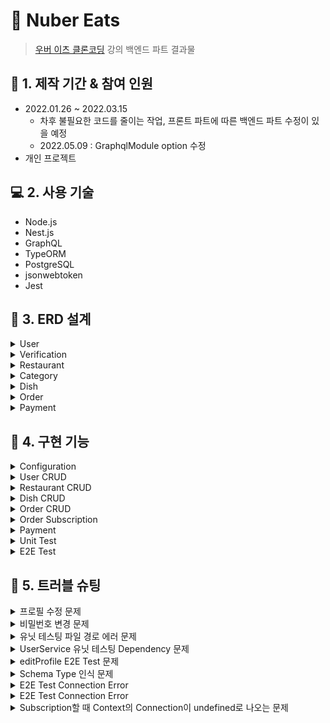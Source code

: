 # :pushpin: Nuber Eats

> [우버 이츠 클론코딩](https://nomadcoders.co/nuber-eats) 강의 백엔드 파트 결과물

## :calendar: 1. 제작 기간 & 참여 인원

- 2022.01.26 ~ 2022.03.15
  - 차후 불필요한 코드를 줄이는 작업, 프론트 파트에 따른 백엔드 파트 수정이 있을 예정
  - 2022.05.09 : GraphqlModule option 수정
- 개인 프로젝트

## :computer: 2. 사용 기술

- Node.js
- Nest.js
- GraphQL
- TypeORM
- PostgreSQL
- jsonwebtoken
- Jest

## :hammer: 3. ERD 설계

<details>
<summary>User</summary>
<div markdown="1">

- id
- createdAt
- updatedAt
- email
- password (hashed)
- role (client|owner|delivery)
- verified
- restaurants
- orders
- rides
- payments

</div>
</details>

<details>
<summary>Verification</summary>
<div markdown="1">

- id
- createdAt
- updatedAt
- code
- user

</div>
</details>

<details>
<summary>Restaurant</summary>
<div markdown="1">

- id
- createdAt
- updatedAt
- name
- address
- category
- coverImage
- owner
- menu
- orders
- isPromoted
- promotedUntil

</div>
</details>

<details>
<summary>Category</summary>
<div markdown="1">

- id
- createdAt
- updatedAt
- name
- coverImage
- slug
- restaurants

</div>
</details>

<details>
<summary>Dish</summary>
<div markdown="1">

- id
- createdAt
- updatedAt
- name
- price
- photo
- description
- options
- restaurant

</div>
</details>

<details>
<summary>Order</summary>
<div markdown="1">

- customer
- driver
- items
- total
- status

</div>
</details>

<details>
<summary>Payment</summary>
<div markdown="1">

- transactionId
- user
- restaurant

</div>
</details>

## :dart: 4. 구현 기능

<details>
<summary>Configuration</summary>
<div markdown="1">

- [NestJS ConfigModule](https://bit.ly/36iGBpI)
- [TypeORM ConfigModule](https://bit.ly/3JeR8kD)
- [GraphQL ConfigModule](https://bit.ly/3t9plw5)
- [Create jsonwebtoken middleware](https://bit.ly/3q6NBNw) (current not used)
- [Use jsonwebtoken middleware for '/graphql' routes, POST Method](https://bit.ly/3MRQGe2) (current not used)
- Config Role Based Authorization

  - [Create Role Decorator](https://bit.ly/3q4eNg1)
  - [Use Role Decorator in Resolver if need authorizaion](https://bit.ly/3CFuzTA)

</div>
</details>

<details>
<summary>User CRUD</summary>
<div markdown="1">

- [Create Account](https://bit.ly/3CWk0vL)
- [Log In](https://bit.ly/3JbumKn)
- [See Profile](https://bit.ly/3N0QF7Y)
- [Edit Profile](https://bit.ly/3wn7YdB)
- [Verify Email](https://bit.ly/3KKttsI)

</div>
</details>

<details>
<summary>Restaurant CRUD</summary>
<div markdown="1">

- [Create Restaurant](https://bit.ly/3t7xcdM)
- [Edit Restaurant](https://bit.ly/3tZVNjJ)
- [Delete Restaurant](https://bit.ly/3Ib2kNU)
- [See Categories](https://bit.ly/3tWzgof)
- [See Restaurants](https://bit.ly/3wnabFV)
- [See Restaurants by Category](https://bit.ly/3MSDrtS)
- [See Restaurant](https://bit.ly/36jP5Nj)
- [Search Restaurant](https://bit.ly/3JcyfPl)

</div>
</details>

<details>
<summary>Dish CRUD</summary>
<div markdown="1">

- [Create Dish](https://bit.ly/3JifBp5)
- [Edit Dish](https://bit.ly/3CQp30E)
- [Delete Dish](https://bit.ly/3icPC6o)

</div>
</details>

<details>
<summary>Order CRUD</summary>
<div markdown="1">

- [Create Order](https://bit.ly/3KLZGQ2)
- [Read Orders](https://bit.ly/3JcpPHr)
- [Read Order](https://bit.ly/3t7yYvs)
- [Edit Order](https://bit.ly/3ta6Pnm)
- [Take Order to Delivery](https://bit.ly/3wb4Cdl)

</div>
</details>

<details>
<summary>Order Subscription</summary>
<div markdown="1">

- [Pending Orders to Owner](https://bit.ly/3tapXBE)
- [Notification Cooked Status Order to Delivery](https://bit.ly/3tVVoPw)
- [Update Order Status](https://bit.ly/3JcUl4d)

</div>
</details>

<details>
<summary>Payment</summary>
<div markdown="1">

- [Create Payment (Promote Restaurant)](https://bit.ly/3IaJwOH)
- [Read Payment](https://bit.ly/3KHy5iZ)
- [Unpromoting Restaurants](https://bit.ly/3CIe4Go)

</div>
</details>

<details>
<summary>Unit Test</summary>
<div markdown="1">

![Unit Test Coverage](https://user-images.githubusercontent.com/68040092/158137463-cad1e00b-6ec3-4267-8623-1d3db93319cd.png)

- [User Service](https://bit.ly/3tZqIg6)
- [Mail Service](https://bit.ly/3q5WrLr)
- [JWT Service](https://bit.ly/3KM3oJs)
- [Restaurant Service](https://bit.ly/3ugAbjB)
- [Order Service](https://bit.ly/3I9SdJ1)
- [Payments Service](https://bit.ly/3tYmSDX)

</div>
</details>

<details>
<summary>E2E Test</summary>
<div markdown="1">

  <details>
  <summary>Current Test Coverage</summary>
  <div markdown="1">

![Screenshot from 2022-03-15 11-59-25](https://user-images.githubusercontent.com/68040092/158297526-b250d125-f2b7-44b5-ab47-b66fd624eb4c.png)
![Screenshot from 2022-03-15 11-59-50](https://user-images.githubusercontent.com/68040092/158297533-95cc0bba-f6df-4194-884b-1d0cffa8de0d.png)

  </div>
  </details>

- [User Resolver](https://bit.ly/35VZNtK)
- [Restaurant Resolver](https://bit.ly/3IbiAOI)
- [Order Resolver](https://bit.ly/3Ip1I7v)
- [Payment Resolver](https://bit.ly/3w2NiHv)

</div>
</details>

## :rotating_light: 5. 트러블 슈팅

<details>
<summary>프로필 수정 문제</summary>
<div markdown="1">

- 처음엔 userId, email, password를 입력받고 typeORM의 update 메소드를 이용해 유저 프로필을 수정하려고 했음
- 그러나, User entity의 비밀번호 해싱함수에 BeforeUpdate hook을 사용해도 비밀번호가 해싱되지 않는 문제가 발생
- update 메소드는 update query만 실행하기 떄문에, hook을 사용할 수 없는 문제가 있다는 걸 알았음
- 결과적으로, findOne 메소드로 userId를 통해 특정 user를 찾고, email과 password를 선택적으로 입력받았을 경우를 대비해 undefined가 아닌 경우에만 정보를 덮어씌우고 해당 유저를 save해주는 방식으로 변경하였음

:pushpin: [코드 첨부](https://github.com/Soujiro-a/nuber-eats-backend/blob/2f113d1c89355ea0a7cb12cf4f401b05835d6f51/src/users/users.service.ts#L80)

</div>
</details>

<details>
<summary>비밀번호 변경 문제</summary>
<div markdown="1">

- 이메일 인증을 구현을 위해 DB의 relation을 이용해 User Table을 불러오고, 이메일 인증이 됐을 때 verified 컬럼의 값을 true로 바꾸려고 하였음
- 해당 user의 모든 정보를 가져와 verified 컬럼만 바꿔주고 save를 하려니, 해시되어있는 비밀번호도 같이 save를 통해 update가 되어버리면서 해시되어있는 비밀번호를 다시 해시하는 문제가 발생
- 그래서, 아래 2가지 조치를 취하였음
  - relation을 이용해 User Table을 가져올 때 password를 선택하지 않도록 하였음
    - :pushpin: [코드 첨부](https://github.com/Soujiro-a/nuber-eats-backend/blob/2d323c1358f3f408afada866f1040f324dac358a/src/users/entities/user.entity.ts#L30)
    - 다만, 이후 findOne을 통해 특정 유저를 찾을 때는 필요한 컬럼을 선택해줄 필요가 생겼음
      - :pushpin: [코드 첨부](https://github.com/Soujiro-a/nuber-eats-backend/blob/2d323c1358f3f408afada866f1040f324dac358a/src/users/users.service.ts#L59)
  - 비밀번호 해시 함수를 비밀번호를 입력받았을 때만 수정하도록 하였음
    - :pushpin: [코드 첨부](https://github.com/Soujiro-a/nuber-eats-backend/blob/2d323c1358f3f408afada866f1040f324dac358a/src/users/entities/user.entity.ts#L46)

</div>
</details>

<details>
<summary>유닛 테스팅 파일 경로 에러 문제</summary>
<div markdown="1">

```
Cannot find module 'src/common/entities/core.entity' from 'users/entities/user.entity.ts'

    Require stack:
      users/entities/user.entity.ts
      users/users.service.ts
      users/users.service.spec.ts

       5 |   registerEnumType,
       6 | } from '@nestjs/graphql';
    >  7 | import { CoreEntity } from 'src/common/entities/core.entity';
         | ^
       8 | import { BeforeInsert, BeforeUpdate, Column, Entity } from 'typeorm';
       9 | import * as bcrypt from 'bcrypt';
      10 | import { InternalServerErrorException } from '@nestjs/common';

      at Resolver.resolveModule (../node_modules/jest-resolve/build/resolver.js:324:11)
      at Object.<anonymous> (users/entities/user.entity.ts:7:1)
```

- TypeScript를 쓰고 있어서, 쓰고싶은 함수를 자동으로 import해주면서 절대 경로로 표기를 하는데, Jest에서는 절대 경로로 표기하면 제대로 경로를 찾아가지 못함
- package.json에 작성되어있는 Jest 설정에서 파일을 찾는 방식을 바꿔줘야함

[코드 첨부](https://github.com/Soujiro-a/nuber-eats-backend/blob/7cd138f71e450c25a05c74b7f1a330c4d2e80e2c/package.json#L73)

</div>
</details>

<details>
<summary>UserService 유닛 테스팅 Dependency 문제</summary>
<div markdown="1">

```
    Nest can't resolve dependencies of the UserService (?, VerificationRepository, JwtService, MailService). Please make sure that the argument UserRepository at index [0] is available in the RootTestModule context.

    Potential solutions:
    - If UserRepository is a provider, is it part of the current RootTestModule?
    - If UserRepository is exported from a separate @Module, is that module imported within RootTestModule?
      @Module({
        imports: [ /* the Module containing UserRepository */ ]
      })
```

- 유닛 테스트 과정에서 Repository를 제공하지 않아서 생기는 문제
- 실제 Repository를 그대로 쓸 수는 없기 때문에(써서도 안됨), 가짜함수, 클래스, Repository(Mocking)를 만들어 제공

[코드 첨부](https://github.com/Soujiro-a/nuber-eats-backend/blob/7cd138f71e450c25a05c74b7f1a330c4d2e80e2c/src/users/users.service.spec.ts#L9)

</div>
</details>

<details>
<summary>editProfile E2E Test 문제</summary>
<div markdown="1">

> QueryFailedError: duplicate key value violates unique constraint "REL_8300048608d8721aea27747b07"

- 각 user당 하나의 verification만 만들 수 있도록 typeORM의 관계설정을 해놓은 상태 [코드 확인](https://github.com/Soujiro-a/nuber-eats-backend/blob/7ad8af837324fc7aa9e23add427ff6823443b046/src/users/entities/verification.entity.ts#L15)
- 해당 E2E 테스트에서 현재 verification가 존재하는 상태에서 editProfile mutation을 통해 동일 한 userId를 가진 verification column을 하나 더 만들려고하여 발생한 오류
- editProfile 함수내에 새 이메일을 변경하는 과정에서 기존 verification을 삭제하는 코드를 추가하여 해당 에러가 발생하지 않도록 하였음

[코드 첨부](https://github.com/Soujiro-a/nuber-eats-backend/blob/b6b0d26b3f4cd9961ea41a2409a71a976d35e69f/src/users/users.service.ts#L125)

</div>
</details>

<details>
<summary>Schema Type 인식 문제</summary>
<div markdown="1">

> Error: Cannot determine a GraphQL input type ("Restaurant") for the "restaurants". Make sure your class is decorated with an appropriate decorator.

- appModule에 Restaurant Module을 통해 특정 스키마의 InputType, ObjectType을 가져오려고 할 때, 이름을 명시해주지 않아 같은 이름으로 스키마로 표시하려고 해서 발생한 문제다
- 두 Type이 같은 이름을 가지고 있었기 때문에, InputType에 다른 이름을 할당해주어 다른 스키마로 표시되게 함으로서 오류를 해결할 수 있었다.

[코드 첨부](https://github.com/Soujiro-a/nuber-eats-backend/blob/8c2598c0131d235903e0cff446104683ca3e12e4/src/restaurants/entities/restaurant.entity.ts#L8)

</div>
</details>

<details>
<summary>E2E Test Connection Error</summary>
<div markdown="1">

> AlreadyHasActiveConnectionError: Cannot create a new connection named "default", because connection with such name already exist and it now has an active connection session.

- 중복 커넥션때문에 발생하는 문제
- 해당 프로젝트의 경우, e2e 테스트 코드의 AfterAll에서 app을 close할 때 비동기 처리를 해주지 않아 첫 테스트의 app이 닫히지 않아, 두번째 테스트부터 해당 에러가 발생하였다
- 문제에 나와있듯이, app.close를 비동기 처리해줌으로서 해결할 수 있었다.

</div>
</details>

<details>
<summary>E2E Test Connection Error</summary>
<div markdown="1">

> QueryFailedError: duplicate key value violates unique constraint "pg_type_typname_nsp_index"

- e2e 테스트 파일이 여러개일 때, 기본적으로 병렬로 실행하기 때문에, 동시에 테이블을 생성하며 오류가 발생
- Jest CLI 옵션 중, [runInBand](https://jestjs.io/docs/cli#--runinband)를 추가해주면 모든 테스트를 직렬로 실행하도록 변경할 수 있음

[참고한 링크](https://github.com/typeorm/typeorm/issues/6125)

</div>
</details>

<details>
<summary>Subscription할 때 Context의 Connection이 undefined로 나오는 문제</summary>
<div markdown="1">

- 처음에는 installSubscriptionHandlers 옵션을 true로 하고 context에서 connection 값을 가져오려고 했다.
- 그러나, connection 값이 undefined로 잡히며 처음에 사용하고자 했던 방법을 사용할 수 없게 되었다.
- Nestjs 공식 문서에 있는 GraphQL의 [Subscription 파트](https://docs.nestjs.com/graphql/subscriptions)에서는 installSubscriptionHandlers 옵션을 true로 설정하는 방법이 최신 버전에서는 사용되지 않고, 다른 방법을 사용하라는 경고문을 보았다.

- 해당 경고문 하단에는 subscriptions 옵션에서 graphql-ws 패키지를 true로 설정하라는 방법이 나와있어서 해당 방법을 사용해보려고 했는데 아래와 같은 메시지가 콘솔에 나왔다.

  > WebSocket protocol error occured. It was most likely caused due to an unsupported subprotocol "graphql-ws" requested by the client. graphql-ws implements exclusively the "graphql-transport-ws" subprotocol, please make sure that the client implements it too.

- 번역기의 도움(..)을 받아보니, graphql-ws는 클라이언트에서 지원하지 않는 graphql-transport-ws의 하위 프로토콜을 단독으로 생성하니 확인해보라는 이야기였다.
- 해당 메시지만 나오고 결과값을 받아보기위한 console.log도 제대로 동작하지 않아서, graphql-ws 패키지를 true로 설정하라는 방법으로는 못할 것 같아 다른 방법이 없나 물색해보았다.

- 그러다 문득 눈에 들어온 게, 공식문서에 있는 힌트문이었다.
  > You can also use both packages (subscriptions-transport-ws and graphql-ws) at the same time, for example, for backward compatibility.
- graphql-transport-ws 패키지도 graphql-ws 패키지와 똑같이 설정할 수 있는게 아닐까 싶어 true로 설정해보았지만 실패했다.
- 이후, 각 패키지의 공식문서를 찾아보다가, 문득 해당 옵션들의 인터페이스를 파고 들어가다보면 무언가 있지 않을까해서 살펴보기 시작했다.
- 그러다 GraphQLModule 옵션의 인터페이스에서 두 패키지를 설정할 때 사용가능한 서버옵션들을 찾게되었다.
- 그 중에서, 나는 처음에 연결할 때 토큰 값을 넘겨주고 싶은 것이었기 때문에 변수명으로 봤을 때 알맞을 것 같은 onConnect 옵션을 사용해보기로 하였다.
- 해당 옵션은 함수 형태로 사용해야된다고해서 찾아보던 와중, [graphql-transpost-ws의 npm 문서](https://www.npmjs.com/package/subscriptions-transport-ws)에서 onConnect 옵션을 찾았다.
- 그래서 첫번째 인자를 받아, console.log로 첫번째 인자값을 보니, http headers에 설정한 값이 그대로 콘솔에 나왔다.
- 결과적으로, http를 사용할 때 뿐 아니라, subscriptions 사용을 위한 WebSocket을 시작할 때도 토큰 값을 담아 guard에 보내도록 설정할 수 있었다.

[코드 첨부](https://github.com/Soujiro-a/nuber-eats-backend/blob/5fa77611e46748a6cdd6fd729599042660217ea7/src/app.module.ts#L64)

</div>
</details>

